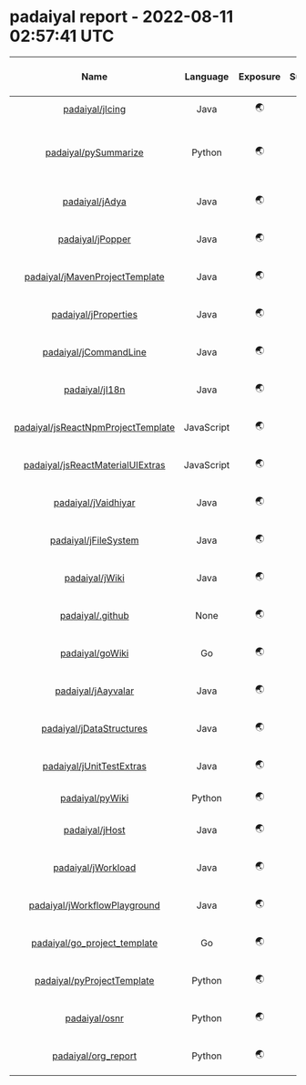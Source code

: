 
padaiyal report - 2022-08-11 02:57:41 UTC
=========================================
  

|Name|Language|Exposure|Supported?|Last Updated|Open Issues|License|Health %|Description|Content reports enabled?|Code of Conduct?|Contributing Guide?|Issue template?|Pull request template?|README?|Stars|
| :---: | :---: | :---: | :---: | :---: | :---: | :---: | :---: | :---: | :---: | :---: | :---: | :---: | :---: | :---: | :---: |
|[padaiyal/jIcing](https://github.com/padaiyal/jIcing)|Java|🌏|❌|2021-12-19T00:14:49Z|[24](https://github.com/padaiyal/jIcing/issues)|🤷‍|42%|✅|❌|❌|❌|❌|✅|✅|1|
|[padaiyal/pySummarize](https://github.com/padaiyal/pySummarize)|Python|🌏|❌|2022-06-14T01:59:55Z|[2](https://github.com/padaiyal/pySummarize/issues)|GNU General Public License v3.0|57%|✅|❌|❌|❌|❌|✅|✅|0|
|[padaiyal/jAdya](https://github.com/padaiyal/jAdya)|Java|🌏|❌|2022-05-24T18:58:09Z|[19](https://github.com/padaiyal/jAdya/issues)|Apache License 2.0|57%|✅|❌|❌|❌|❌|✅|✅|4|
|[padaiyal/jPopper](https://github.com/padaiyal/jPopper)|Java|🌏|✅|2021-12-27T03:38:59Z|[4](https://github.com/padaiyal/jPopper/issues)|Apache License 2.0|71%|✅|✅|❌|❌|❌|✅|✅|2|
|[padaiyal/jMavenProjectTemplate](https://github.com/padaiyal/jMavenProjectTemplate)|Java|🌏|✅|2022-01-01T03:03:46Z|[3](https://github.com/padaiyal/jMavenProjectTemplate/issues)|Apache License 2.0|71%|✅|✅|❌|❌|❌|✅|✅|2|
|[padaiyal/jProperties](https://github.com/padaiyal/jProperties)|Java|🌏|✅|2021-05-10T19:59:24Z|[1](https://github.com/padaiyal/jProperties/issues)|Apache License 2.0|57%|✅|❌|❌|❌|❌|✅|✅|1|
|[padaiyal/jCommandLine](https://github.com/padaiyal/jCommandLine)|Java|🌏|✅|2021-05-24T01:25:20Z|[0](https://github.com/padaiyal/jCommandLine/issues)|Apache License 2.0|57%|✅|❌|❌|❌|❌|✅|✅|1|
|[padaiyal/jI18n](https://github.com/padaiyal/jI18n)|Java|🌏|✅|2021-01-14T21:17:22Z|[1](https://github.com/padaiyal/jI18n/issues)|Apache License 2.0|57%|✅|❌|❌|❌|❌|✅|✅|1|
|[padaiyal/jsReactNpmProjectTemplate](https://github.com/padaiyal/jsReactNpmProjectTemplate)|JavaScript|🌏|✅|2022-01-20T01:52:23Z|[7](https://github.com/padaiyal/jsReactNpmProjectTemplate/issues)|Apache License 2.0|57%|✅|❌|❌|❌|❌|✅|✅|2|
|[padaiyal/jsReactMaterialUIExtras](https://github.com/padaiyal/jsReactMaterialUIExtras)|JavaScript|🌏|✅|2021-01-30T03:42:22Z|[18](https://github.com/padaiyal/jsReactMaterialUIExtras/issues)|Apache License 2.0|57%|✅|❌|❌|❌|❌|✅|✅|2|
|[padaiyal/jVaidhiyar](https://github.com/padaiyal/jVaidhiyar)|Java|🌏|✅|2022-01-20T01:42:59Z|[9](https://github.com/padaiyal/jVaidhiyar/issues)|Apache License 2.0|57%|✅|❌|❌|❌|❌|✅|✅|2|
|[padaiyal/jFileSystem](https://github.com/padaiyal/jFileSystem)|Java|🌏|✅|2021-05-05T02:11:09Z|[3](https://github.com/padaiyal/jFileSystem/issues)|Apache License 2.0|57%|✅|❌|❌|❌|❌|✅|✅|0|
|[padaiyal/jWiki](https://github.com/padaiyal/jWiki)|Java|🌏|✅|2021-10-22T13:34:08Z|[16](https://github.com/padaiyal/jWiki/issues)|Apache License 2.0|57%|✅|❌|❌|❌|❌|✅|✅|0|
|[padaiyal/.github](https://github.com/padaiyal/.github)|None|🌏|✅|2021-12-31T18:32:30Z|[3](https://github.com/padaiyal/.github/issues)|Apache License 2.0|57%|✅|❌|❌|❌|❌|✅|✅|1|
|[padaiyal/goWiki](https://github.com/padaiyal/goWiki)|Go|🌏|✅|2022-03-27T23:55:18Z|[0](https://github.com/padaiyal/goWiki/issues)|Apache License 2.0|42%|✅|❌|❌|❌|❌|✅|❌|1|
|[padaiyal/jAayvalar](https://github.com/padaiyal/jAayvalar)|Java|🌏|❌|2022-06-14T01:57:13Z|[16](https://github.com/padaiyal/jAayvalar/issues)|Apache License 2.0|57%|✅|❌|❌|❌|❌|✅|✅|0|
|[padaiyal/jDataStructures](https://github.com/padaiyal/jDataStructures)|Java|🌏|❌|2022-06-14T01:58:49Z|[9](https://github.com/padaiyal/jDataStructures/issues)|Apache License 2.0|42%|❌|❌|❌|❌|❌|✅|✅|0|
|[padaiyal/jUnitTestExtras](https://github.com/padaiyal/jUnitTestExtras)|Java|🌏|✅|2021-05-30T17:11:51Z|[1](https://github.com/padaiyal/jUnitTestExtras/issues)|Apache License 2.0|57%|✅|❌|❌|❌|❌|✅|✅|0|
|[padaiyal/pyWiki](https://github.com/padaiyal/pyWiki)|Python|🌏|✅|2022-06-02T00:51:11Z|[0](https://github.com/padaiyal/pyWiki/issues)|🤷‍|42%|✅|❌|❌|❌|❌|✅|✅|2|
|[padaiyal/jHost](https://github.com/padaiyal/jHost)|Java|🌏|✅|2021-05-08T18:01:13Z|[16](https://github.com/padaiyal/jHost/issues)|Apache License 2.0|57%|✅|❌|❌|❌|❌|✅|✅|0|
|[padaiyal/jWorkload](https://github.com/padaiyal/jWorkload)|Java|🌏|✅|2021-05-11T00:03:24Z|[4](https://github.com/padaiyal/jWorkload/issues)|Apache License 2.0|57%|✅|❌|❌|❌|❌|✅|✅|0|
|[padaiyal/jWorkflowPlayground](https://github.com/padaiyal/jWorkflowPlayground)|Java|🌏|✅|2021-12-31T07:08:27Z|[0](https://github.com/padaiyal/jWorkflowPlayground/issues)|Apache License 2.0|57%|✅|❌|❌|❌|❌|✅|✅|0|
|[padaiyal/go_project_template](https://github.com/padaiyal/go_project_template)|Go|🌏|✅|2022-01-04T23:25:03Z|[0](https://github.com/padaiyal/go_project_template/issues)|Apache License 2.0|42%|❌|❌|❌|❌|❌|✅|✅|0|
|[padaiyal/pyProjectTemplate](https://github.com/padaiyal/pyProjectTemplate)|Python|🌏|✅|2022-01-14T00:59:36Z|[0](https://github.com/padaiyal/pyProjectTemplate/issues)|Apache License 2.0|42%|❌|❌|❌|❌|❌|✅|✅|0|
|[padaiyal/osnr](https://github.com/padaiyal/osnr)|Python|🌏|✅|2022-06-03T01:50:28Z|[7](https://github.com/padaiyal/osnr/issues)|Apache License 2.0|57%|✅|❌|❌|❌|❌|✅|✅|1|
|[padaiyal/org_report](https://github.com/padaiyal/org_report)|Python|🌏|✅|2022-07-22T21:29:47Z|[0](https://github.com/padaiyal/org_report/issues)|Apache License 2.0|42%|❌|❌|❌|❌|❌|✅|✅|0|
